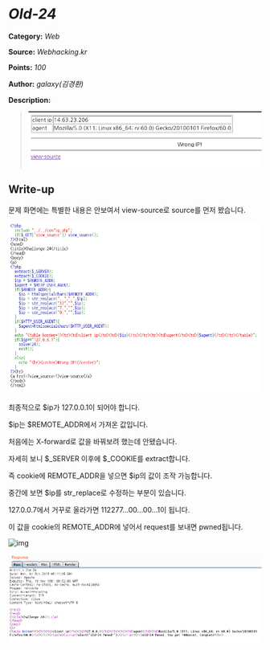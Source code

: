 # _Old-24_

**Category:** _Web_

**Source:** _Webhacking.kr_

**Points:** _100_

**Author:** _galaxy(김경환)_

**Description:** 

> ![img](resource/prob.png)


## Write-up

문제 화면에는 특별한 내용은 안보여서 view-source로 source를 먼저 봤습니다.

![img](resource/source.png)

최종적으로 $ip가 127.0.0.1이 되어야 합니다.

$ip는 $REMOTE_ADDR에서 가져온 값입니다.

처음에는 X-forward로 값을 바꿔보려 했는데 안됐습니다.

자세히 보니 $\_SERVER 이후에 $\_COOKIE를 extract합니다.

즉 cookie에 REMOTE_ADDR을 넣으면 $ip의 값이 조작 가능합니다.

중간에 보면 $ip를 str_replace로 수정하는 부분이 있습니다.

127.0.0.7에서 거꾸로 올라가면 112277...00...00...1이 됩니다.

이 값을 cookie의 REMOTE_ADDR에 넣어서 request를 보내면 pwned됩니다.

![img](resource/request.png)

![img](resource/response.png)